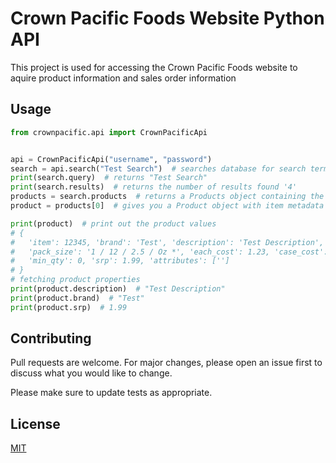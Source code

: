# Crown Pacific Foods Website Python API

This project is used for accessing the Crown Pacific Foods website to aquire product information and sales order information

## Usage

```python
from crownpacific.api import CrownPacificApi


api = CrownPacificApi("username", "password")
search = api.search("Test Search")  # searches database for search term and returns a SearchResult
print(search.query)  # returns "Test Search"
print(search.results)  # returns the number of results found '4'
products = search.products  # returns a Products object containing the found products
product = products[0]  # gives you a Product object with item metadata

print(product)  # print out the product values
# {
#   'item': 12345, 'brand': 'Test', 'description': 'Test Description', 'upc': 12345612345,
#   'pack_size': '1 / 12 / 2.5 / Oz *', 'each_cost': 1.23, 'case_cost': 12.34,
#   'min_qty': 0, 'srp': 1.99, 'attributes': ['']
# }
# fetching product properties
print(product.description)  # "Test Description"
print(product.brand)  # "Test"
print(product.srp)  # 1.99

```

## Contributing
Pull requests are welcome. For major changes, please open an issue first to discuss what you would like to change.

Please make sure to update tests as appropriate.

## License
[MIT](https://choosealicense.com/licenses/mit/)
